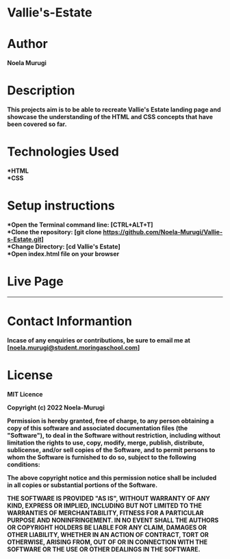 # Vallie's-Estate
# Author
<b>Noela Murugi
# Description
This projects aim is to be able to recreate Vallie's Estate landing page and showcase the understanding of the HTML and CSS concepts that have been covered so far.
# Technologies Used
*HTML<br>
*CSS<br>
# Setup instructions
*Open the Terminal command line: [CTRL+ALT+T]<br>
*Clone the repository: [git clone https://github.com/Noela-Murugi/Vallie-s-Estate.git]<br>
*Change Directory: [cd Vallie's Estate]<br>
*Open index.html file on your browser

# Live Page
*****
# Contact Informantion
Incase of any enquiries or contributions, be sure to email me at [noela.murugi@student.moringaschool.com]
# License
MIT Licence<br>

Copyright (c) 2022 Noela-Murugi<br>

Permission is hereby granted, free of charge, to any person obtaining a copy
of this software and associated documentation files (the "Software"), to deal
in the Software without restriction, including without limitation the rights
to use, copy, modify, merge, publish, distribute, sublicense, and/or sell
copies of the Software, and to permit persons to whom the Software is
furnished to do so, subject to the following conditions:

The above copyright notice and this permission notice shall be included in all
copies or substantial portions of the Software.

THE SOFTWARE IS PROVIDED "AS IS", WITHOUT WARRANTY OF ANY KIND, EXPRESS OR
IMPLIED, INCLUDING BUT NOT LIMITED TO THE WARRANTIES OF MERCHANTABILITY,
FITNESS FOR A PARTICULAR PURPOSE AND NONINFRINGEMENT. IN NO EVENT SHALL THE
AUTHORS OR COPYRIGHT HOLDERS BE LIABLE FOR ANY CLAIM, DAMAGES OR OTHER
LIABILITY, WHETHER IN AN ACTION OF CONTRACT, TORT OR OTHERWISE, ARISING FROM,
OUT OF OR IN CONNECTION WITH THE SOFTWARE OR THE USE OR OTHER DEALINGS IN THE
SOFTWARE.
